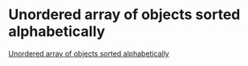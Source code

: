 # Unordered array of objects sorted alphabetically
[Unordered array of objects sorted alphabetically](https://aiwithcloud.com/2022/09/16/unordered_array_of_objects_sorted_alphabetically/)